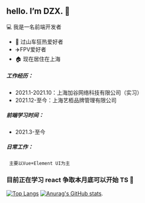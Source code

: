 ## hello. I’m DZX.  👋
 💻 我是一名前端开发者 
* 🎢 过山车狂热爱好者 
* ✈️FPV爱好者 
* 🏠 现在居住在上海
##### 工作经历：
   * 2021.1-2021.10：上海加谷网络科技有限公司（实习）
   * 2021.12-至今：上海艺栢品牌管理有限公司
##### 前端学习时间：
   * 2021.3-至今   
##### 日常工作：
     主要以Vue+Element UI为主
### 目前正在学习 react 争取本月底可以开始 TS 👀
   

[![Top Langs](https://github-readme-stats.vercel.app/api/top-langs/?username=anuraghazra&layout=compact)](https://github.com/anuraghazra/github-readme-stats)
 [![Anurag's GitHub stats](https://github-readme-stats.vercel.app/api?username=SK-Luffa&theme=dark)](https://github.com/anuraghazra/github-readme-stats).

 
